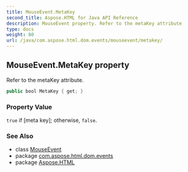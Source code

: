 ```yaml
---
title: MouseEvent.MetaKey
second_title: Aspose.HTML for Java API Reference
description: MouseEvent property. Refer to the metaKey attribute
type: docs
weight: 80
url: /java/com.aspose.html.dom.events/mouseevent/metakey/
---
```

## MouseEvent.MetaKey property

Refer to the metaKey attribute.

```java
public bool MetaKey { get; }
```

### Property Value

`true` if [meta key]; otherwise, `false`.

### See Also

* class [MouseEvent](../)
* package [com.aspose.html.dom.events](../../mouseevent/)
* package [Aspose.HTML](../../../)
